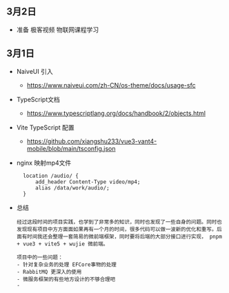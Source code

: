 ## 3月2日
-  准备 极客视频 物联网课程学习
## 3月1日
- NaiveUI 引入
  - https://www.naiveui.com/zh-CN/os-theme/docs/usage-sfc
- TypeScript文档
  - https://www.typescriptlang.org/docs/handbook/2/objects.html
- Vite TypeScript 配置
  - https://github.com/xiangshu233/vue3-vant4-mobile/blob/main/tsconfig.json
- nginx 映射mp4文件
  ```
    location /audio/ {
        add_header Content-Type video/mp4;
        alias /data/work/audio/;
    }
  ```

- 总结
  ```
  经过这段时间的项目实践，也学到了非常多的知识，同时也发现了一些自身的问题。同时也发现现有项目中方方面面如果再有一个月的时间，很多代码可以做一波新的优化和重写。后面有时间我还会整理一套简易的微前端框架，同时要将后端的大部分接口进行实现， pnpm + vue3 + vite5 + wujie 微前端。

  项目中的一些问题：
  - 针对复杂业务的处理 EFCore事物的处理
  - RabbitMQ 更深入的使用
  - 微服务框架的有些地方设计的不够合理吧
  - 

  ```